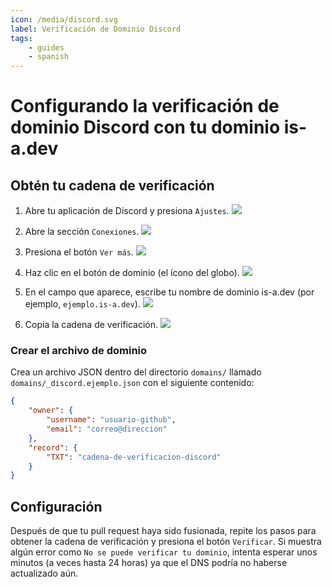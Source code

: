 ```yaml
---
icon: /media/discord.svg
label: Verificación de Dominio Discord
tags:
    - guides
    - spanish
---
```


# Configurando la verificación de dominio Discord con tu dominio is-a.dev

## Obtén tu cadena de verificación

1. Abre tu aplicación de Discord y presiona `Ajustes`.
   ![](../media/discord/step_1.png)

1. Abre la sección `Conexiones`.
   ![](../media/discord/step_2.png)

1. Presiona el botón `Ver más`.
   ![](../media/discord/step_3.png)

1. Haz clic en el botón de dominio (el ícono del globo).
   ![](../media/discord/step_4.png)

1. En el campo que aparece, escribe tu nombre de dominio is-a.dev (por ejemplo, `ejemplo.is-a.dev`).
   ![](../media/discord/step_5.png)

1. Copia la cadena de verificación.
   ![](../media/discord/step_6.png)

### Crear el archivo de dominio

Crea un archivo JSON dentro del directorio `domains/` llamado `domains/_discord.ejemplo.json` con el siguiente contenido:

```json
{
    "owner": {
        "username": "usuario-github",
        "email": "correo@direccion"
    },
    "record": {
        "TXT": "cadena-de-verificacion-discord"
    }
}
```

## Configuración

Después de que tu pull request haya sido fusionada, repite los pasos para obtener la cadena de verificación y presiona el botón `Verificar`.
Si muestra algún error como `No se puede verificar tu dominio`, intenta esperar unos minutos (a veces hasta 24 horas) ya que el DNS podría no haberse actualizado aún.
